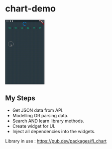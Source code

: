 # chart-demo

<img src="https://github.com/0xmudur/chart-demo/blob/master/ss.gif" width="25%" />

## My Steps

- Get JSON data from API.
- Modelling OR parsing data.
- Search AND learn library methods.
- Create widget for UI.
- Inject all dependencies into the widgets.

Library in use : https://pub.dev/packages/fl_chart

